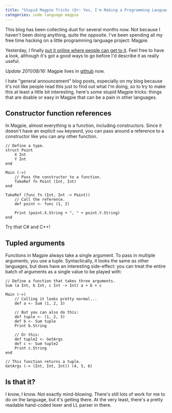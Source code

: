 ```yaml
---
title: "Stupid Magpie Tricks (Or: Yes, I'm Making a Programming Language Like Everyone Else)"
categories: code language magpie
---
```


This blog has been collecting dust for several months now. Not because I haven't
been doing anything, quite the opposite. I've been spending all my free time
hacking on a little programming language project: Magpie.

Yesterday, I finally [put it online where people can get to it][repo]. Feel free
to have a look, although it's got a good ways to go before I'd describe it as
really useful.

[repo]: https://github.com/munificent/magpie-csharp

<div class="update">
<p><em>Update 2011/08/16:</em> Magpie lives in <a href="https://github.com/munificent/magpie-csharp">github</a> now.</p>
</div>

I hate "general announcement" blog posts, especially on my blog because it's not
like people read this just to find out what *I'm* doing, so to try to make this
at least a little bit interesting, here's some stupid Magpie tricks: things that
are doable or easy in Magpie that can be a pain in other languages.

## Constructor function references

In Magpie, almost everything is a function, including constructors. Since it
doesn't have an explicit `new` keyword, you can pass around a reference to a
constructor like you can any other function.

```magpie1
// Define a type.
struct Point
    X Int
    Y Int
end

Main (->)
    // Pass the constructor to a function.
    TakeRef fn Point (Int, Int)
end

TakeRef (func fn (Int, Int -> Point))
    // Call the reference.
    def point <- func (1, 2)

    Print (point.X.String + ", " + point.Y.String)
end
```

Try *that* C# and C++!

## Tupled arguments

Functions in Magpie always take a single argument. To pass in multiple
arguments, you use a tuple. Syntactically, it looks the same as other languages,
but does have an interesting side-effect: you can treat the entire batch of
arguments as a single value to be played with:

```magpie1
// Define a function that takes three arguments.
Sum (a Int, b Int, c Int -> Int) a + b + c

Main (->)
    // Calling it looks pretty normal...
    def a <- Sum (1, 2, 3)

    // But you can also do this:
    def tuple <- (1, 2, 3)
    def b <- Sum tuple
    Print b.String

    // Or this:
    def tuple2 <- GetArgs
    def c <- Sum tuple2
    Print c.String
end

// This function returns a tuple.
GetArgs (-> (Int, Int, Int)) (4, 5, 6)
```

## Is that it?

I know, I know. Not exactly mind-blowing. There's still lots of work for me to
do on the language, but it's getting there. At the very least, there's a pretty
readable hand-coded lexer and LL parser in there.
